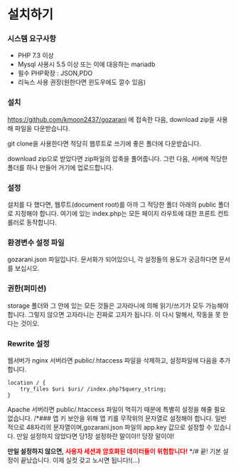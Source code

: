 # 설치하기
### 시스템 요구사항
- PHP 7.3 이상
- Mysql 사용시 5.5 이상 또는 이에 대응하는 mariadb
- 필수 PHP확장 : JSON,PDO
- 리눅스 사용 권장(원한다면 윈도우에도 깔수 있음)
### 설치
https://github.com/kmoon2437/gozarani 에 접속한 다음, download zip을 사용해 파일을 다운받습니다.

git clone을 사용한다면 적당히 웹루트로 쓰기에 좋은 폴더에 다운받습니다.

download zip으로 받았다면 zip파일의 압축을 풀어줍니다. 그런 다음, 서버에 적당한 폴더를 하나 만들어 거기에 업로드합니다.
### 설정
설치를 다 했다면, 웹루트(document root)를 아까 그 적당한 폴더 아래의 public 폴더로 지정해야 합니다.
여기에 있는 index.php는 모든 페이지 라우트에 대한 프론트 컨트롤러로 동작합니다.
### 환경변수 설정 파일
gozarani.json 파일입니다. 문서화가 되어있으니, 각 설정들의 용도가 궁금하다면 문서를 보십시오.
### 권한(퍼미션)
storage 폴더와 그 안에 있는 모든 것들은 고자라니에 의해 읽기/쓰기가 모두 가능해야 합니다. 그렇지 않으면 고자라니는 진짜로 고자가 됩니다. 이 다시 말해서, 작동을 못 한다는 것이오.
### Rewrite 설정
웹서버가 nginx 서버라면 public/.htaccess 파일을 삭제하고, 설정파일에 다음을 추가합니다.
```
location / {
    try_files $uri $uri/ /index.php?$query_string;
}
```

Apache 서버라면 public/.htaccess 파일이 먹히기 때문에 특별히 설정을 해줄 필요 없습니다.
/*### 앱 키
보안을 위해 앱 키를 무작위의 문자열로 설정해야 합니다.
일반적으로 48자리의 문자열이며,gozarani.json 파일의 app.key 값으로 설정할 수 있습니다. 만일 설정하지 않았다면 당1장 설정하란 말이야!! 당장 말이야!

**만일 설정하지 않으면, <span style="color:red;">사용자 세션과 암호화된 데이터들이 위험합니다!</span>**
*/# 끝!
기본 설정이 끝났습니다. 이제 실컷 갖고 노시면 됩니다!(...)
